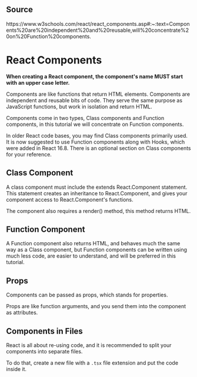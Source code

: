 <h2>Source</h2>
<a>https://www.w3schools.com/react/react_components.asp#:~:text=Components%20are%20independent%20and%20reusable,will%20concentrate%20on%20Function%20components.</a>

<h1>React Components</h1>

<b>When creating a React component, the component's name MUST start with an upper case letter.</b>


<p>
Components are like functions that return HTML elements.
Components are independent and reusable bits of code. They serve the same purpose as JavaScript functions, but work in isolation and return HTML.

Components come in two types, Class components and Function components, in this tutorial we will concentrate on Function components.

In older React code bases, you may find Class components primarily used. It is now suggested to use Function components along with Hooks, which were added in React 16.8. There is an optional section on Class components for your reference.
</p>

<h2>Class Component</h2>
<p>
A class component must include the extends React.Component statement. This statement creates an inheritance to React.Component, and gives your component access to React.Component's functions.

The component also requires a render() method, this method returns HTML.
</p>

<h2>Function Component</h2>
<p>
A Function component also returns HTML, and behaves much the same way as a Class component, but Function components can be written using much less code, are easier to understand, and will be preferred in this tutorial.
</p>

<h2>Props</h2>
<p>
Components can be passed as props, which stands for properties.

Props are like function arguments, and you send them into the component as attributes.
</p>

<h2>Components in Files</h2>
<p>
React is all about re-using code, and it is recommended to split your components into separate files.

To do that, create a new file with a `.tsx` file extension and put the code inside it.
</p>